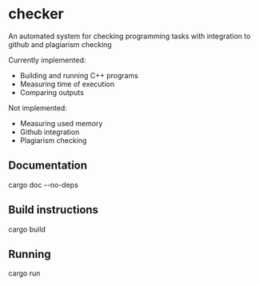 # checker
An automated system for checking programming tasks with integration to github and plagiarism checking

Currently implemented:
* Building and running C++ programs
* Measuring time of execution
* Comparing outputs

Not implemented:
* Measuring used memory
* Github integration
* Plagiarism checking

## Documentation
cargo doc --no-deps

## Build instructions
cargo build

## Running
cargo run

